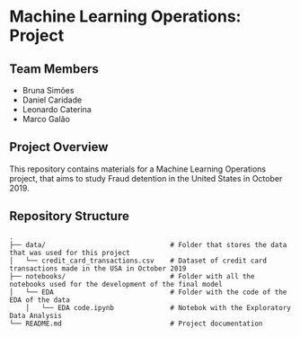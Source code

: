 # Machine Learning Operations: Project

## Team Members
- Bruna Simões
- Daniel Caridade
- Leonardo Caterina
- Marco Galão

## Project Overview
This repository contains materials for a Machine Learning Operations project, that aims to study Fraud detention in the United States in October 2019.

## Repository Structure

```text
.
├── data/                               # Folder that stores the data that was used for this project 
│   └── credit_card_transactions.csv    # Dataset of credit card transactions made in the USA in October 2019
├── notebooks/                          # Folder with all the notebooks used for the development of the final model
│   └── EDA                             # Folder with the code of the EDA of the data
    │   └── EDA code.ipynb              # Notebok with the Exploratory Data Analysis
└── README.md                           # Project documentation
```

